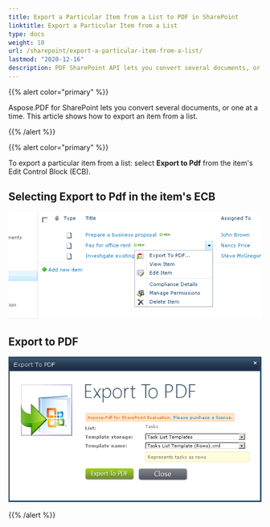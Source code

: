 ```yaml
---
title: Export a Particular Item from a List to PDF in SharePoint
linktitle: Export a Particular Item from a List
type: docs
weight: 10
url: /sharepoint/export-a-particular-item-from-a-list/
lastmod: "2020-12-16"
description: PDF SharePoint API lets you convert several documents, or one at a time to PDF as shown in this article.
---
```


{{% alert color="primary" %}}

Aspose.PDF for SharePoint lets you convert several documents, or one at a time. This article shows how to export an item from a list.

{{% /alert %}}

{{% alert color="primary" %}}

To export a particular item from a list: select **Export to Pdf** from the item's Edit Control Block (ECB).

## **Selecting Export to Pdf in the item's ECB**

![todo:image_alt_text](export-a-particular-item-from-a-list_1.png)



## **Export to PDF**

![todo:image_alt_text](export-a-particular-item-from-a-list_2.png)

{{% /alert %}}
